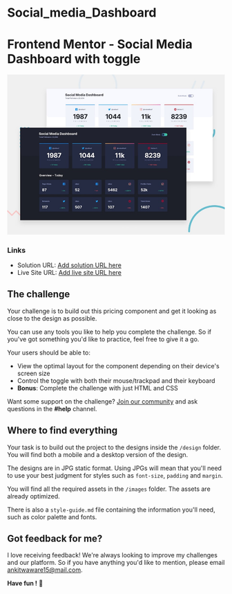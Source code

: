 # Social_media_Dashboard
# Frontend Mentor - Social Media Dashboard with toggle

![Design preview for the Social Media Dashboard coding challenge](./design/desktop-preview.jpg)

### Links
- Solution URL: [Add solution URL here](https://github.com/ankitwaware/Social_media_Dashboard)
- Live Site URL: [Add live site URL here](https://your-live-site-url.com)
## The challenge

Your challenge is to build out this pricing component and get it looking as close to the design as possible.

You can use any tools you like to help you complete the challenge. So if you've got something you'd like to practice, feel free to give it a go.

Your users should be able to:

- View the optimal layout for the component depending on their device's screen size
- Control the toggle with both their mouse/trackpad and their keyboard
- **Bonus**: Complete the challenge with just HTML and CSS

Want some support on the challenge? [Join our community](https://www.frontendmentor.io/community) and ask questions in the **#help** channel.

## Where to find everything

Your task is to build out the project to the designs inside the `/design` folder. You will find both a mobile and a desktop version of the design. 

The designs are in JPG static format. Using JPGs will mean that you'll need to use your best judgment for styles such as `font-size`, `padding` and `margin`. 


You will find all the required assets in the `/images` folder. The assets are already optimized.

There is also a `style-guide.md` file containing the information you'll need, such as color palette and fonts.

## Got feedback for me?

I love receiving feedback! We're always looking to improve my challenges and our platform. So if you have anything you'd like to mention, please email ankitwaware15@mail.com.

**Have fun !** 🚀
